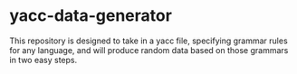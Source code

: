 # yacc-data-generator
This repository is designed to take in a yacc file, specifying grammar rules for any language, and will produce random data based on those grammars in two easy steps.
